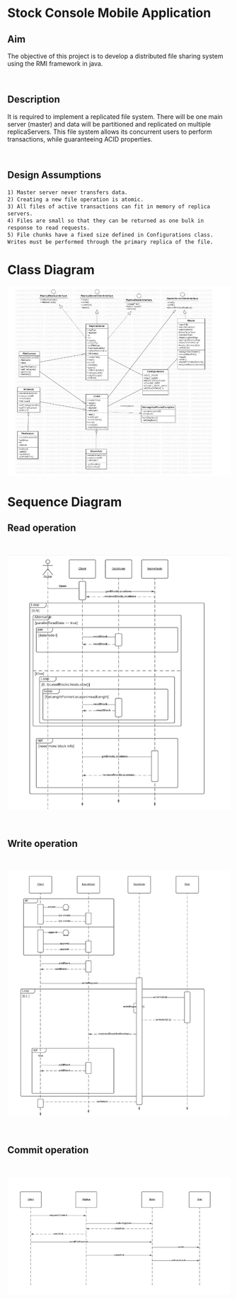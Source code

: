 # Stock Console Mobile Application

## Aim

The objective of this project is to develop a distributed file sharing system
using the RMI framework in java.

<br>

## Description


It is required to implement a replicated file system. There will be one main server (master) and data will be partitioned and replicated on multiple replicaServers. This file system allows its concurrent users to perform transactions, while guaranteeing ACID properties.

<br>

## Design Assumptions


```
1) Master server never transfers data.
2) Creating a new file operation is atomic.
3) All files of active transactions can fit in memory of replica servers.
4) Files are small so that they can be returned as one bulk in response to read requests.
5) File chunks have a fixed size defined in Configurations class.
Writes must be performed through the primary replica of the file.

```


# Class Diagram


![class](images/class.jpg)


# Sequence Diagram


## Read operation
<br>

![placeorder](images/seqread.jpg)
 
<br>

## Write operation
<br>

![placeorder](images/seqwrite.jpg)

<br>

## Commit operation
<br>

![placeorder](images/seqcommit.jpg)

